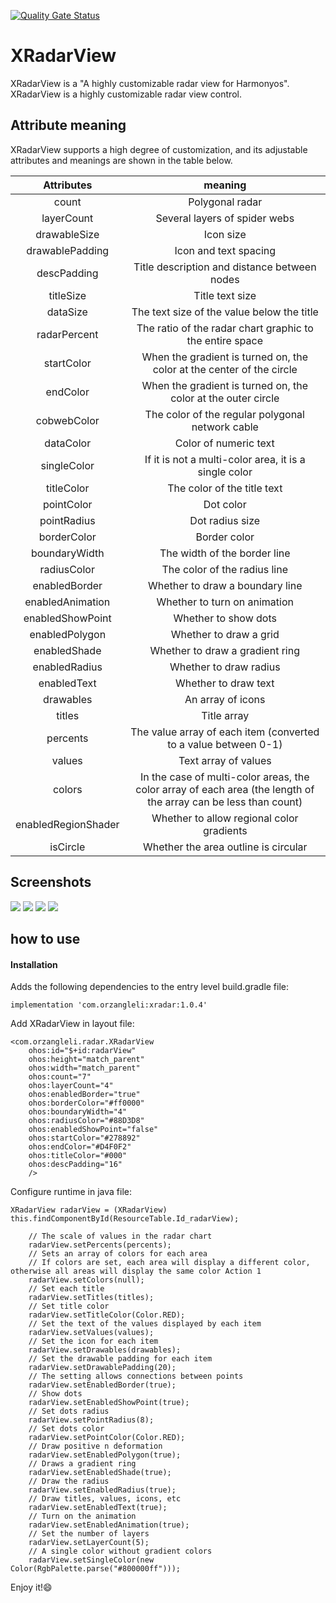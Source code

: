 [![Quality Gate Status](https://sonarcloud.io/api/project_badges/measure?project=applibgroup_XRadarView&metric=alert_status)](https://sonarcloud.io/dashboard?id=applibgroup_XRadarView)

# XRadarView
XRadarView is a "A highly customizable radar view for Harmonyos". XRadarView is a highly customizable radar view control.

## Attribute meaning
XRadarView supports a high degree of customization, and its adjustable attributes and meanings are shown in the table below.

|Attributes  | meaning |
|:-------------:|:-------------:|
|count|Polygonal radar|
|layerCount|Several layers of spider webs|
|drawableSize|Icon size|
|drawablePadding|Icon and text spacing|
|descPadding|Title description and distance between nodes|
|titleSize|Title text size|
|dataSize|The text size of the value below the title|
|radarPercent|The ratio of the radar chart graphic to the entire space|
|startColor|When the gradient is turned on, the color at the center of the circle|
|endColor|When the gradient is turned on, the color at the outer circle|
|cobwebColor|The color of the regular polygonal network cable|
|dataColor|Color of numeric text|
|singleColor|If it is not a multi-color area, it is a single color|
|titleColor|The color of the title text|
|pointColor|Dot color|
|pointRadius|Dot radius size|
|borderColor|Border color|
|boundaryWidth|The width of the border line|
|radiusColor|The color of the radius line|
|enabledBorder|Whether to draw a boundary line|
|enabledAnimation|Whether to turn on animation|
|enabledShowPoint|Whether to show dots|
|enabledPolygon|Whether to draw a grid|
|enabledShade|Whether to draw a gradient ring|
|enabledRadius|Whether to draw radius|
|enabledText|Whether to draw text|
|drawables|An array of icons|
|titles|Title array|
|percents|The value array of each item (converted to a value between 0-1)|
|values|Text array of values|
|colors|In the case of multi-color areas, the color array of each area (the length of the array can be less than count)|
|enabledRegionShader|Whether to allow regional color gradients|
|isCircle|Whether the area outline is circular|

## Screenshots
![](https://github.com/Click2cloud-Eros/XRadarView_main/blob/main/screenshot/Screenshot%20(1).png)
![](https://github.com/Click2cloud-Eros/XRadarView_main/blob/main/screenshot/Screenshot%20(2).png)
![](https://github.com/Click2cloud-Eros/XRadarView_main/blob/main/screenshot/Screenshot%20(3).png)
![](https://github.com/Click2cloud-Eros/XRadarView_main/blob/main/screenshot/Screenshot%20(4).png)

## how to use
#### Installation
Adds the following dependencies to the entry level build.gradle file:

    implementation 'com.orzangleli:xradar:1.0.4'
    
Add XRadarView in layout file: 

    <com.orzangleli.radar.XRadarView
        ohos:id="$+id:radarView"
        ohos:height="match_parent"
        ohos:width="match_parent"
        ohos:count="7"
        ohos:layerCount="4"
        ohos:enabledBorder="true"
        ohos:borderColor="#ff0000"
        ohos:boundaryWidth="4"
        ohos:radiusColor="#88D3D8"
        ohos:enabledShowPoint="false"
        ohos:startColor="#278892"
        ohos:endColor="#D4F0F2"
        ohos:titleColor="#000"
        ohos:descPadding="16"
        />
        
Configure runtime in java file:

    XRadarView radarView = (XRadarView) this.findComponentById(ResourceTable.Id_radarView);
    
        // The scale of values in the radar chart
        radarView.setPercents(percents);
        // Sets an array of colors for each area
        // If colors are set, each area will display a different color, otherwise all areas will display the same color Action 1
        radarView.setColors(null);
        // Set each title
        radarView.setTitles(titles);
        // Set title color
        radarView.setTitleColor(Color.RED);
        // Set the text of the values displayed by each item
        radarView.setValues(values);
        // Set the icon for each item
        radarView.setDrawables(drawables);
        // Set the drawable padding for each item
        radarView.setDrawablePadding(20);
        // The setting allows connections between points
        radarView.setEnabledBorder(true);
        // Show dots
        radarView.setEnabledShowPoint(true);
        // Set dots radius
        radarView.setPointRadius(8);
        // Set dots color
        radarView.setPointColor(Color.RED);
        // Draw positive n deformation
        radarView.setEnabledPolygon(true);
        // Draws a gradient ring
        radarView.setEnabledShade(true);
        // Draw the radius
        radarView.setEnabledRadius(true);
        // Draw titles, values, icons, etc
        radarView.setEnabledText(true);
        // Turn on the animation
        radarView.setEnabledAnimation(true);
        // Set the number of layers
        radarView.setLayerCount(5);
        // A single color without gradient colors
        radarView.setSingleColor(new Color(RgbPalette.parse("#800000ff")));
        
Enjoy it!:smile:        
